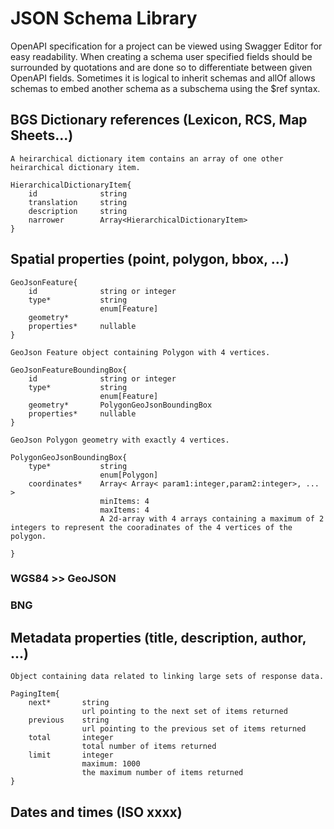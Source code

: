 # JSON Schema Library

OpenAPI specification for a project can be viewed using Swagger Editor for easy readability. 
When creating a schema user specified fields should be surrounded by quotations and are done so to differentiate 
between given OpenAPI fields. Sometimes it is logical to inherit schemas and allOf allows schemas to embed another 
schema as a subschema using the $ref syntax.

## BGS Dictionary references (Lexicon, RCS, Map Sheets...)

```
A heirarchical dictionary item contains an array of one other heirarchical dictionary item.

HierarchicalDictionaryItem{
    id              string
    translation     string
    description     string
    narrower        Array<HierarchicalDictionaryItem>
}
```

## Spatial properties (point, polygon, bbox, ...)
                      
```
GeoJsonFeature{
    id              string or integer
    type*           string
                    enum[Feature]
    geometry*       
    properties*     nullable
}
```

```
GeoJson Feature object containing Polygon with 4 vertices. 

GeoJsonFeatureBoundingBox{
    id              string or integer
    type*           string
                    enum[Feature]
    geometry*       PolygonGeoJsonBoundingBox
    properties*     nullable
}
```

```
GeoJson Polygon geometry with exactly 4 vertices.

PolygonGeoJsonBoundingBox{
    type*           string
                    enum[Polygon]
    coordinates*	Array< Array< param1:integer,param2:integer>, ... >
                    minItems: 4
                    maxItems: 4
                    A 2d-array with 4 arrays containing a maximum of 2 integers to represent the cooradinates of the 4 vertices of the polygon.

}
```

### WGS84 >> GeoJSON

### BNG

## Metadata properties (title, description, author, ...)

``` 
Object containing data related to linking large sets of response data.

PagingItem{
    next*       string
                url pointing to the next set of items returned
    previous    string
                url pointing to the previous set of items returned
    total       integer
                total number of items returned
    limit       integer
                maximum: 1000
                the maximum number of items returned    
}
```

## Dates and times (ISO xxxx)